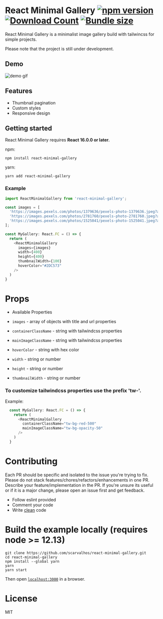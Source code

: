 # React Minimal Gallery [![npm version](https://badge.fury.io/js/react-minimal-gallery.svg)](https://badge.fury.io/js/react-minimal-gallery) [![Download Count](https://img.shields.io/npm/dm/react-minimal-gallery.svg)](https://www.npmjs.com/package/react-minimal-gallery) [![Bundle size](https://badgen.net/bundlephobia/minzip/react-minimal-gallery)](https://bundlephobia.com/package/react-minimal-gallery)

React Minimal Gallery is a minimalist image gallery build with tailwincss for simple projects.

Please note that the project is still under development.

## Demo

![demo gif](https://github.com/scarvalhos/react-minimal-gallery/raw/main/assets/demo-react-minimal-gallery.gif)

## Features

* Thumbnail pagination
* Custom styles
* Responsive design

## Getting started

React Minimal Gallery requires **React 16.0.0 or later.**

npm:

```
npm install react-minimal-gallery
```

yarn:

```
yarn add react-minimal-gallery
```

### Example

```js
import ReactMinimalGallery from 'react-minimal-gallery';

const images = [
  'https://images.pexels.com/photos/1379636/pexels-photo-1379636.jpeg?auto=compress&cs=tinysrgb&w=1260&h=750&dpr=1',
  'https://images.pexels.com/photos/2781760/pexels-photo-2781760.jpeg?auto=compress&cs=tinysrgb&w=1260&h=750&dpr=1',
  'https://images.pexels.com/photos/1525041/pexels-photo-1525041.jpeg?auto=compress&cs=tinysrgb&w=1260&h=750&dpr=1',
];

const MyGallery: React.FC = () => {
  return (
    <ReactMinimalGallery
      images={images}
      width={400}
      height={400}
      thumbnailWidth={100}
      hoverColor="#2DC573"
    />
  )
}
```

# Props

  * Available Properties

  * `images` - array of objects with title and url properties
  * `containerClassName` - string with tailwindcss properties
  * `mainImageClassName` - string with tailwindcss properties
  * `hoverColor` - string with hex color
  * `width` - string or number
  * `height` - string or number
  * `thumbnailWidth` - string or number

  ### To customize tailwindcss properties use the prefix 'tw-'.

  Example:

```js
  const MyGallery: React.FC = () => {
    return (
      <ReactMinimalGallery
        containerClassName="tw-bg-red-500"
        mainImageClassName="tw-bg-opacity-50"
      />
    )
  }
```

# Contributing

Each PR should be specific and isolated to the issue you're trying to fix. Please do not stack features/chores/refactors/enhancements in one PR. Describe your feature/implementation in the PR. If you're unsure its useful or if it is a major change, please open an issue first and get feedback.

* Follow eslint provided
* Comment your code
* Write [clean](https://github.com/ryanmcdermott/clean-code-javascript) code

# Build the example locally (requires node >= 12.13)

```
git clone https://github.com/scarvalhos/react-minimal-gallery.git
cd react-minimal-gallery
npm install --global yarn
yarn
yarn start
```

Then open [`localhost:3000`](http://localhost:3000) in a browser.

# License

MIT